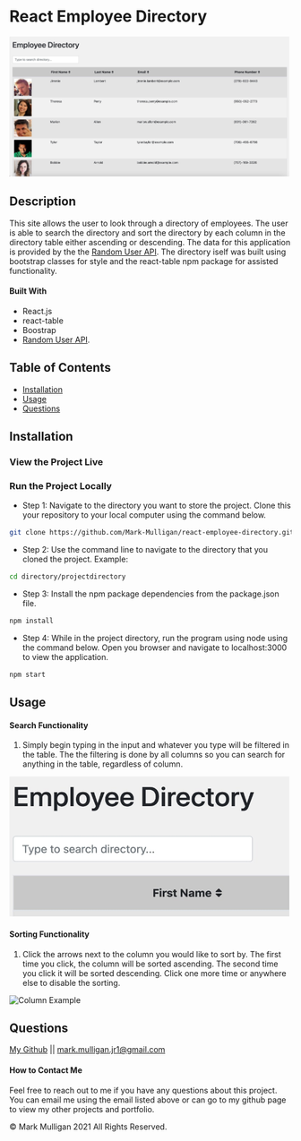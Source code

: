# React Employee Directory


<img src="./readmeImages/appOverview.jpg" alt="App picture" width="500px" height="250px">

## Description 
This site allows the user to look through a directory of employees.  The user is able to search the directory and sort the directory by each column in the directory table either ascending or descending.  The data for this application is provided by the the [Random User API](https://randomuser.me/).  The directory iself was built using bootstrap classes for style and the react-table npm package for assisted functionality.          

#### Built With
* React.js
* react-table
* Boostrap
* [Random User API](https://randomuser.me/). 

## Table of Contents
  
* [Installation](#installation)
* [Usage](#usage)
* [Questions](#questions)
  
  
## Installation
### View the Project Live <br>


### Run the Project Locally

* Step 1: Navigate to the directory you want to store the project. Clone this your repository to your local computer using the command below. 
```bash
git clone https://github.com/Mark-Mulligan/react-employee-directory.git
```

* Step 2: Use the command line to navigate to the directory that you cloned the project.
Example:
```bash
cd directory/projectdirectory
```

* Step 3: Install the npm package dependencies from the package.json file.
```bash
npm install
```

* Step 4: While in the project directory, run the program using node using the command below. Open you browser and navigate to localhost:3000 to view the application.
```bash
npm start
```  

## Usage 

#### Search Functionality

1.  Simply begin typing in the input and whatever you type will be filtered in the table.  The the filtering is done by all columns so you can search for anything in the table, regardless of column.  

<img src="./readmeImages/searchBar.jpg" alt="Search Bar" width="500px" height="250px">

#### Sorting Functionality

1.  Click the arrows next to the column you would like to sort by.  The first time you click, the column will be sorted ascending. The second time you click it will be sorted descending.  Click one more time or anywhere else to disable the sorting.  

<img src="./readmeImages/columnExample" alt="Column Example" width="500px" height="250px">

## Questions
[My Github](https://github.com/Mark-Mulligan) || mark.mulligan.jr1@gmail.com

#### How to Contact Me
Feel free to reach out to me if you have any questions about this project.  You can email me using the email listed above or can go to my github page to view my other projects and portfolio.

© Mark Mulligan 2021 All Rights Reserved.